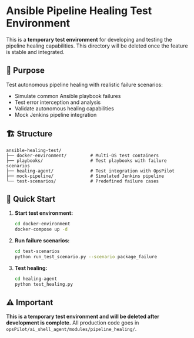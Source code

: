 # Ansible Pipeline Healing Test Environment

This is a **temporary test environment** for developing and testing the pipeline healing capabilities. This directory will be deleted once the feature is stable and integrated.

## 🎯 Purpose

Test autonomous pipeline healing with realistic failure scenarios:
- Simulate common Ansible playbook failures
- Test error interception and analysis
- Validate autonomous healing capabilities
- Mock Jenkins pipeline integration

## 🏗️ Structure

```
ansible-healing-test/
├── docker-environment/         # Multi-OS test containers
├── playbooks/                  # Test playbooks with failure scenarios
├── healing-agent/              # Test integration with OpsPilot
├── mock-pipeline/              # Simulated Jenkins pipeline
└── test-scenarios/             # Predefined failure cases
```

## 🚀 Quick Start

1. **Start test environment:**
   ```bash
   cd docker-environment
   docker-compose up -d
   ```

2. **Run failure scenarios:**
   ```bash
   cd test-scenarios
   python run_test_scenario.py --scenario package_failure
   ```

3. **Test healing:**
   ```bash
   cd healing-agent
   python test_healing.py
   ```

## ⚠️ Important

**This is a temporary test environment and will be deleted after development is complete.**
All production code goes in `opsPilot/ai_shell_agent/modules/pipeline_healing/`.
